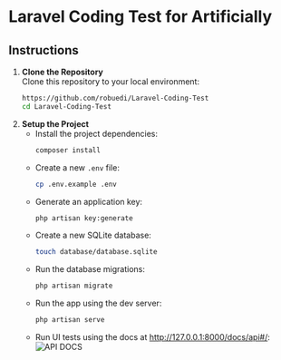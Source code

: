 # Laravel Coding Test for Artificially

## Instructions

1. **Clone the Repository**  
   Clone this repository to your local environment:
   ```bash
   https://github.com/robuedi/Laravel-Coding-Test
   cd Laravel-Coding-Test
    ```
2. **Setup the Project**
    - Install the project dependencies:
      ```bash
      composer install
      ```
    - Create a new `.env` file:
      ```bash
      cp .env.example .env
      ```
    - Generate an application key:
      ```bash
      php artisan key:generate
      ```
    - Create a new SQLite database:
      ```bash
      touch database/database.sqlite
      ```
    - Run the database migrations:
      ```bash
      php artisan migrate
      ```
    - Run the app using the dev server:
      ```bash
      php artisan serve
      ```
   - Run UI tests using the docs at http://127.0.0.1:8000/docs/api#/:
      ![API DOCS](docs.png)
